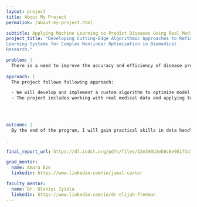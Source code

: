 ```yaml
---
layout: project
title: About My Project
permalink: /about-my-project.html

subtitle: Applying Machine Learning to Predict Diseases Using Real Medical Data
project_title: "Developing Cutting-Edge Algorithmic Approaches to Refine Machine
Learning Systems for Complex Nonlinear Optimization in Biomedical
Research."

problem: |
  There is a need to improve the accuracy and efficiency of disease prediction models using real-world medical data.
  
approach: |
  The project follows following approach:

  - We will develop and implement a custom algorithm to optimize model output weights as part of a machine learning system.
  - The project includes working with real medical data and applying tools such as Python, MATLAB, SPSS, and R to build models, handle data, and evaluate performance.
  

  

outcome: |
  By the end of the program, I will gain practical skills in data handling, model building, and performance evaluation. The optimized algorithm is expected to enhance prediction accuracy and demonstrate how AI can support early disease detection and improve healthcare outcomes.

.

final_report_url: https://dl.icdst.org/pdfs/files/22e390b2eb0c8e951f3a742fda5b2d1d.pdf

grad_mentor:
  name: Amara Eze
  linkedin: https://www.linkedin.com/in/jamal-carter

faculty_mentor:
  name: Dr. Olaniyi Iyiola
  linkedin: https://www.linkedin.com/in/dr-elijah-freeman
---
```

